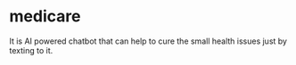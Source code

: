 # medicare
It is AI powered chatbot that can help to cure the small health issues just by texting to it.
